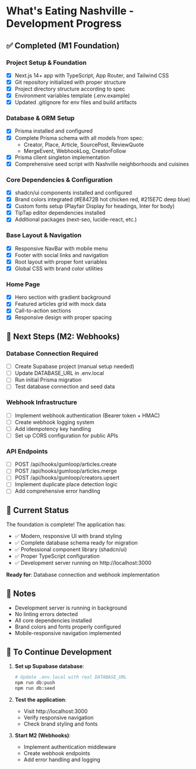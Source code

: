 # What's Eating Nashville - Development Progress

## ✅ Completed (M1 Foundation)

### Project Setup & Foundation
- [x] Next.js 14+ app with TypeScript, App Router, and Tailwind CSS
- [x] Git repository initialized with proper structure
- [x] Project directory structure according to spec
- [x] Environment variables template (.env.example)
- [x] Updated .gitignore for env files and build artifacts

### Database & ORM Setup
- [x] Prisma installed and configured
- [x] Complete Prisma schema with all models from spec:
  - Creator, Place, Article, SourcePost, ReviewQuote
  - MergeEvent, WebhookLog, CreatorFollow
- [x] Prisma client singleton implementation
- [x] Comprehensive seed script with Nashville neighborhoods and cuisines

### Core Dependencies & Configuration
- [x] shadcn/ui components installed and configured
- [x] Brand colors integrated (#E8472B hot chicken red, #215E7C deep blue)
- [x] Custom fonts setup (Playfair Display for headings, Inter for body)
- [x] TipTap editor dependencies installed
- [x] Additional packages (next-seo, lucide-react, etc.)

### Base Layout & Navigation
- [x] Responsive NavBar with mobile menu
- [x] Footer with social links and navigation
- [x] Root layout with proper font variables
- [x] Global CSS with brand color utilities

### Home Page
- [x] Hero section with gradient background
- [x] Featured articles grid with mock data
- [x] Call-to-action sections
- [x] Responsive design with proper spacing

## 🔄 Next Steps (M2: Webhooks)

### Database Connection Required
- [ ] Create Supabase project (manual setup needed)
- [ ] Update DATABASE_URL in .env.local
- [ ] Run initial Prisma migration
- [ ] Test database connection and seed data

### Webhook Infrastructure
- [ ] Implement webhook authentication (Bearer token + HMAC)
- [ ] Create webhook logging system
- [ ] Add idempotency key handling
- [ ] Set up CORS configuration for public APIs

### API Endpoints
- [ ] POST /api/hooks/gumloop/articles.create
- [ ] POST /api/hooks/gumloop/articles.merge  
- [ ] POST /api/hooks/gumloop/creators.upsert
- [ ] Implement duplicate place detection logic
- [ ] Add comprehensive error handling

## 🎯 Current Status

The foundation is complete! The application has:
- ✅ Modern, responsive UI with brand styling
- ✅ Complete database schema ready for migration
- ✅ Professional component library (shadcn/ui)
- ✅ Proper TypeScript configuration
- ✅ Development server running on http://localhost:3000

**Ready for**: Database connection and webhook implementation

## 📝 Notes

- Development server is running in background
- No linting errors detected
- All core dependencies installed
- Brand colors and fonts properly configured
- Mobile-responsive navigation implemented

## 🚀 To Continue Development

1. **Set up Supabase database**:
   ```bash
   # Update .env.local with real DATABASE_URL
   npm run db:push
   npm run db:seed
   ```

2. **Test the application**:
   - Visit http://localhost:3000
   - Verify responsive navigation
   - Check brand styling and fonts

3. **Start M2 (Webhooks)**:
   - Implement authentication middleware
   - Create webhook endpoints
   - Add error handling and logging
